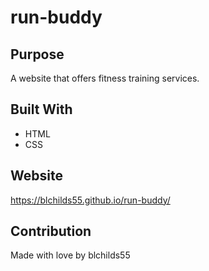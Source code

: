 # run-buddy

## Purpose
A website that offers fitness training services.

## Built With
* HTML
* CSS

## Website
https://blchilds55.github.io/run-buddy/

## Contribution
Made with love by blchilds55
